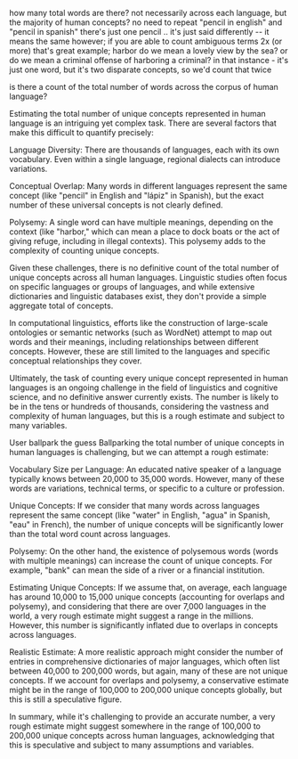how many total words are there? 
not necessarily across each language, but the majority of human concepts?
no need to repeat "pencil in english" and "pencil in spanish" 
there's just one pencil .. it's just said differently -- it means the same 
however; if you are able to count ambiguous terms 2x (or more) that's great 
example; harbor
do we mean a lovely view by the sea? 
or do we mean a criminal offense of harboring a criminal? 
in that instance - it's just one word, but it's two disparate concepts, so we'd count that twice

is there a count of the total number of words across the corpus of human language?

Estimating the total number of unique concepts represented in human language is an intriguing yet complex task. There are several factors that make this difficult to quantify precisely:

Language Diversity: There are thousands of languages, each with its own vocabulary. Even within a single language, regional dialects can introduce variations.

Conceptual Overlap: Many words in different languages represent the same concept (like "pencil" in English and "lápiz" in Spanish), but the exact number of these universal concepts is not clearly defined.

Polysemy: A single word can have multiple meanings, depending on the context (like "harbor," which can mean a place to dock boats or the act of giving refuge, including in illegal contexts). This polysemy adds to the complexity of counting unique concepts.

Given these challenges, there is no definitive count of the total number of unique concepts across all human languages. Linguistic studies often focus on specific languages or groups of languages, and while extensive dictionaries and linguistic databases exist, they don't provide a simple aggregate total of concepts.

In computational linguistics, efforts like the construction of large-scale ontologies or semantic networks (such as WordNet) attempt to map out words and their meanings, including relationships between different concepts. However, these are still limited to the languages and specific conceptual relationships they cover.

Ultimately, the task of counting every unique concept represented in human languages is an ongoing challenge in the field of linguistics and cognitive science, and no definitive answer currently exists. The number is likely to be in the tens or hundreds of thousands, considering the vastness and complexity of human languages, but this is a rough estimate and subject to many variables.

User
ballpark the guess
Ballparking the total number of unique concepts in human languages is challenging, but we can attempt a rough estimate:

Vocabulary Size per Language: An educated native speaker of a language typically knows between 20,000 to 35,000 words. However, many of these words are variations, technical terms, or specific to a culture or profession.

Unique Concepts: If we consider that many words across languages represent the same concept (like "water" in English, "agua" in Spanish, "eau" in French), the number of unique concepts will be significantly lower than the total word count across languages.

Polysemy: On the other hand, the existence of polysemous words (words with multiple meanings) can increase the count of unique concepts. For example, "bank" can mean the side of a river or a financial institution.

Estimating Unique Concepts: If we assume that, on average, each language has around 10,000 to 15,000 unique concepts (accounting for overlaps and polysemy), and considering that there are over 7,000 languages in the world, a very rough estimate might suggest a range in the millions. However, this number is significantly inflated due to overlaps in concepts across languages.

Realistic Estimate: A more realistic approach might consider the number of entries in comprehensive dictionaries of major languages, which often list between 40,000 to 200,000 words, but again, many of these are not unique concepts. If we account for overlaps and polysemy, a conservative estimate might be in the range of 100,000 to 200,000 unique concepts globally, but this is still a speculative figure.

In summary, while it's challenging to provide an accurate number, a very rough estimate might suggest somewhere in the range of 100,000 to 200,000 unique concepts across human languages, acknowledging that this is speculative and subject to many assumptions and variables.